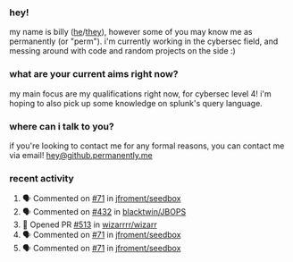 ### hey!
my name is billy ([he](https://en.pronouns.page/he/him)/[they](https://en.pronouns.page/they/them)), however some of you may know me as permanently (or "perm"). i'm currently working in the cybersec field, and messing around with code and random projects on the side :)

### what are your current aims right now?
my main focus are my qualifications right now, for cybersec level 4! i'm hoping to also pick up some knowledge on splunk's query language.

### where can i talk to you?
if you're looking to contact me for any formal reasons, you can contact me via email! [hey@github.permanently.me](mailto:hey@github.permanently.me)

### recent activity
<!--START_SECTION:activity-->
1. 🗣 Commented on [#71](https://github.com/jfroment/seedbox/issues/71#issuecomment-2590074333) in [jfroment/seedbox](https://github.com/jfroment/seedbox)
2. 🗣 Commented on [#432](https://github.com/blacktwin/JBOPS/issues/432#issuecomment-2590008497) in [blacktwin/JBOPS](https://github.com/blacktwin/JBOPS)
3. 💪 Opened PR [#513](https://github.com/wizarrrr/wizarr/pull/513) in [wizarrrr/wizarr](https://github.com/wizarrrr/wizarr)
4. 🗣 Commented on [#71](https://github.com/jfroment/seedbox/issues/71#issuecomment-2589889478) in [jfroment/seedbox](https://github.com/jfroment/seedbox)
5. 🗣 Commented on [#71](https://github.com/jfroment/seedbox/issues/71#issuecomment-2587397150) in [jfroment/seedbox](https://github.com/jfroment/seedbox)
<!--END_SECTION:activity-->
